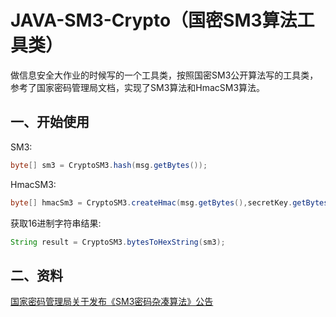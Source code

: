 # JAVA-SM3-Crypto（国密SM3算法工具类）
做信息安全大作业的时候写的一个工具类，按照国密SM3公开算法写的工具类，参考了国家密码管理局文档，实现了SM3算法和HmacSM3算法。
## 一、开始使用
SM3:
```java
byte[] sm3 = CryptoSM3.hash(msg.getBytes());
```
HmacSM3:
```java
byte[] hmacSm3 = CryptoSM3.createHmac(msg.getBytes(),secretKey.getBytes());
```
获取16进制字符串结果:
```java
String result = CryptoSM3.bytesToHexString(sm3);
```
## 二、资料
[国家密码管理局关于发布《SM3密码杂凑算法》公告](http://www.oscca.gov.cn/sca/xxgk/2010-12/17/content_1002389.shtml)